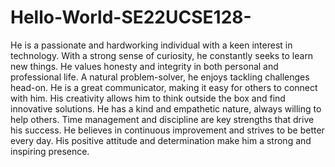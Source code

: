 # Hello-World-SE22UCSE128-
He is a passionate and hardworking individual with a keen interest in technology.
With a strong sense of curiosity, he constantly seeks to learn new things.
He values honesty and integrity in both personal and professional life.
A natural problem-solver, he enjoys tackling challenges head-on.
He is a great communicator, making it easy for others to connect with him.
His creativity allows him to think outside the box and find innovative solutions.
He has a kind and empathetic nature, always willing to help others.
Time management and discipline are key strengths that drive his success.
He believes in continuous improvement and strives to be better every day.
His positive attitude and determination make him a strong and inspiring presence.
